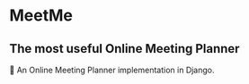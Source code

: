 # MeetMe
## The most useful Online Meeting Planner
:date: An Online Meeting Planner implementation in Django.
